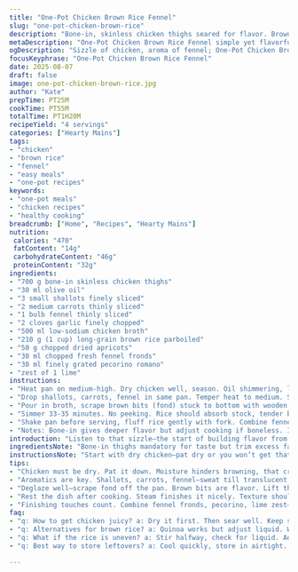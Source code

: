 ```yaml
---
title: "One-Pot Chicken Brown Rice Fennel"
slug: "one-pot-chicken-brown-rice"
description: "Bone-in, skinless chicken thighs seared for flavor. Brown rice steams with aromatics in the same pan. Fennel and carrots soften, releasing their sweetness. Garlic, golden and fragrant. Chicken broth brings it all together, tenderizing rice and melding flavors. Raisins swapped for apricots add subtle tartness; parmesan replaced with pecorino for saltier bite. Lemon zest brightens the dish. Cook times varied; textures key. Rustic, hearty, without fuss. Gluten, nuts, and eggs free. Balanced savory and sweet."
metaDescription: "One-Pot Chicken Brown Rice Fennel simple yet flavorful dish with seared chicken, subtle sweetness from veggies, and hearty brown rice."
ogDescription: "Sizzle of chicken, aroma of fennel; One-Pot Chicken Brown Rice Fennel combines rustic flavors in a cozy dish everyone enjoys."
focusKeyphrase: "One-Pot Chicken Brown Rice Fennel"
date: 2025-08-07
draft: false
image: one-pot-chicken-brown-rice.jpg
author: "Kate"
prepTime: PT25M
cookTime: PT55M
totalTime: PT1H20M
recipeYield: "4 servings"
categories: ["Hearty Mains"]
tags:
- "chicken"
- "brown rice"
- "fennel"
- "easy meals"
- "one-pot recipes"
keywords:
- "one-pot meals"
- "chicken recipes"
- "healthy cooking"
breadcrumb: ["Home", "Recipes", "Hearty Mains"]
nutrition: 
 calories: "470"
 fatContent: "14g"
 carbohydrateContent: "46g"
 proteinContent: "32g"
ingredients:
- "700 g bone-in skinless chicken thighs"
- "30 ml olive oil"
- "3 small shallots finely sliced"
- "2 medium carrots thinly sliced"
- "1 bulb fennel thinly sliced"
- "2 cloves garlic finely chopped"
- "500 ml low-sodium chicken broth"
- "210 g (1 cup) long-grain brown rice parboiled"
- "50 g chopped dried apricots"
- "30 ml chopped fresh fennel fronds"
- "30 ml finely grated pecorino romano"
- "zest of 1 lime"
instructions:
- "Heat pan on medium-high. Dry chicken well, season. Oil shimmering, lay thighs skin side down if any skin remains; hear sizzle, brown until deep golden, about 6-7 minutes per side. Don't rush; locks in juices. Remove to plate. Fat left—keep it."
- "Drop shallots, carrots, fennel in same pan. Temper heat to medium. Stir often, soften until translucent, 8 minutes. Sweet aromas develop. Add garlic, stir 30 seconds, don’t brown or garlic turns bitter."
- "Pour in broth, scrape brown bits (fond) stuck to bottom with wooden spoon—those bits are flavor. Add rice and apricots; stir to combine. Scatter chicken on top, pour any juices from plate back in. Bring just to boil; tough at rapid boil, lower to gentle simmer, cover pan tightly."
- "Simmer 33-35 minutes. No peeking. Rice should absorb stock, tender but chewy—bite test for doneness. If liquid remains when rice cooked, remove lid, simmer lightly to evaporate excess. Rest 7 minutes off heat, lid on, steam finishes cooking evenly."
- "Shake pan before serving, fluff rice gently with fork. Combine fennel fronds, pecorino, and lime zest in bowl; sprinkle over warm rice. Fennel fronds add brightness, pecorino sharp saltiness, lime zest adds zing. Serve hot."
- "Notes: Bone-in gives deeper flavor but adjust cooking if boneless. If no pecorino, parmesan works but salt less. Apricots add gentle tartness; raisins or chopped dried cherries good swaps. Can use vegetable broth for lighter touch. If rice cooks unevenly, add 30 ml more broth midway; texture should be tender with slight bite."
introduction: "Listen to that sizzle—the start of building flavor from raw. Brown chicken thighs, skin off but treated like gold, crisping edges and sealing juices inside. Not rushing sear is critical; the fond is heaven beneath. Then soften shallots, carrots, fennel letting natural sugars awaken, smell sweet, promise of depth. Garlic joins, minimal time, avoid bitterness. Stock deglazes, lifting browned bits; rice and dried apricots add texture and subtle tart interplay. Low simmer, no rushed boiling; patience pays here. Resting finishes steam gently, avoids gumminess. Pecorino over parmesan ups saltiness—sometimes you want that cut through richness. Lime zest tricks senses, brightens earthiness. No flour, no gluten, no fuss. Just layered flavor and tactile contrasts that tell a story on your plate."
ingredientsNote: "Bone-in thighs mandatory for taste but trim excess fat to prevent greasy pan. Olive oil preferred for moderate smoke point; can swap grapeseed if hotter sear desired. Shallots over onions for subtle sweetness; carrots thin to cook uniformly. Fennel sliced thin but keep core intact—softens without dissolving. Garlic always last to avoid burnt bitterness. Chicken broth low sodium controls salt better; vegetable broth can lighten dish but flavor changes. Brown rice parboiled reduces soak time but stays chewy. Dried apricots instead of raisins for balance of sweet and tart; dried cherries or cranberries work too. Pecorino for sharper salty hit versus parmesan; can omit if dairy sensitive but lose part of character. Lime zest instead of lemon adds fresh citrus without overwhelming."
instructionsNote: "Start with dry chicken—pat dry or you won’t get that crust, moisture is enemy here. Heat pan well before adding oil, test by sprinkling water for dancing droplets. Don’t move chicken once placed; waiting solid crust before flipping. Bottom browned, internal juices sealed, avoiding bend or jiggle. After removing chicken, use rendered fat to sweat aromatics; vegetable softness noticeable when edges become translucent and smell sweet, almost caramelized. Garlic added briefly to avoid bitterness—small mistake here ruins freshness. Deglazing is key; scraping brown bits adds complexity, nothing wasted. Rice must be evenly distributed; chicken on top cooks in steam inside too. Simmer—not boil violently—to prevent rice from sticking or burning. Resting after removes crust from bottom, lets texture settle. If rice tough at end, add hot liquid and steam covered five more minutes. Finish with cheese and fronds for sharp aroma and zingy freshness."
tips:
- "Chicken must be dry. Pat it down. Moisture hinders browning, that crust is vital. Heat that pan till it shimmers—water drops dance. Add chicken, don’t move. Wait for that sizzle—golden edges, sealed juices."
- "Aromatics are key. Shallots, carrots, fennel—sweat till translucent, release sweetness. Smell it, trust the process. Garlic last, few seconds. Overdo it, bitterness takes over. Textures matter—soft, aromatic mixture, brings warmth."
- "Deglaze well—scrape fond off the pan. Brown bits are flavor. Lift them, don’t waste. Stir rice in gently—distribute evenly. Chicken on top ensures steaming. Too fast, and rice sticks. Simmer, not boil. Quiet heat."
- "Rest the dish after cooking. Steam finishes it nicely. Texture should be tender, not mushy. If rice tough, add hot broth, cover for more time. Think about using apricots or swap with cherries for tartness."
- "Finishing touches count. Combine fennel fronds, pecorino, lime zest—sprinkle over warm rice. Brightness, saltiness, acidity. A balance that lifts flavors. Skip the dairy if sensitive but know it changes the taste."
faq:
- "q: How to get chicken juicy? a: Dry it first. Then sear well. Keep skin side down if any. Don’t rush. Wait, smell, hear the sizzle. That's your cue."
- "q: Alternatives for brown rice? a: Quinoa works but adjust liquid. White rice cooks faster but texture changes. Bulgur, farro as options. Think about timing."
- "q: What if the rice is uneven? a: Stir halfway, check for liquid. Add broth if needed. Steaming should do the trick. Cover firmly, let it steam."
- "q: Best way to store leftovers? a: Cool quickly, store in airtight. Fridge for few days or freeze. But know textures change when reheating. Reheat gently."

---
```

